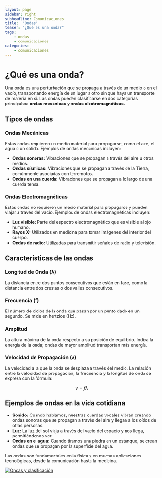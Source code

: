 ```yaml
---
layout: page
sidebar: right
subheadline: Comunicaciones
title:  "Ondas"
teaser: "¿Qué es una onda?"
tags:
    - ondas
    - comunicaciones
categories:
    - comunicaciones
---
```



# ¿Qué es una onda?

Una onda es una perturbación que se propaga a través de un medio o en el vacío, transportando energía de un lugar a otro sin que haya un transporte de materia en sí. Las ondas pueden clasificarse en dos categorías principales: **ondas mecánicas** y **ondas electromagnéticas**.

## Tipos de ondas

### Ondas Mecánicas

Estas ondas requieren un medio material para propagarse, como el aire, el agua o un sólido. Ejemplos de ondas mecánicas incluyen:

- **Ondas sonoras:** Vibraciones que se propagan a través del aire u otros medios.
- **Ondas sísmicas:** Vibraciones que se propagan a través de la Tierra, comúnmente asociadas con terremotos.
- **Ondas en una cuerda:** Vibraciones que se propagan a lo largo de una cuerda tensa.

### Ondas Electromagnéticas

Estas ondas no requieren un medio material para propagarse y pueden viajar a través del vacío. Ejemplos de ondas electromagnéticas incluyen:

- **Luz visible:** Parte del espectro electromagnético que es visible al ojo humano.
- **Rayos X:** Utilizados en medicina para tomar imágenes del interior del cuerpo.
- **Ondas de radio:** Utilizadas para transmitir señales de radio y televisión.

## Características de las ondas

### Longitud de Onda (λ)

La distancia entre dos puntos consecutivos que están en fase, como la distancia entre dos crestas o dos valles consecutivos.

### Frecuencia (f)

El número de ciclos de la onda que pasan por un punto dado en un segundo. Se mide en hertzios (Hz).

### Amplitud

La altura máxima de la onda respecto a su posición de equilibrio. Indica la energía de la onda; ondas de mayor amplitud transportan más energía.

### Velocidad de Propagación (v)

La velocidad a la que la onda se desplaza a través del medio. La relación entre la velocidad de propagación, la frecuencia y la longitud de onda se expresa con la fórmula:

$$ v = f λ $$

## Ejemplos de ondas en la vida cotidiana

- **Sonido:** Cuando hablamos, nuestras cuerdas vocales vibran creando ondas sonoras que se propagan a través del aire y llegan a los oídos de otras personas.
- **Luz:** La luz del sol viaja a través del vacío del espacio y nos llega, permitiéndonos ver.
- **Ondas en el agua:** Cuando tiramos una piedra en un estanque, se crean ondas que se propagan por la superficie del agua.

Las ondas son fundamentales en la física y en muchas aplicaciones tecnológicas, desde la comunicación hasta la medicina.

[![Ondas y clasificación](https://img.youtube.com/vi/Z7fV4ZfoKeY/mqdefault.jpg)](https://www.youtube.com/watch?v=Z7fV4ZfoKeY)